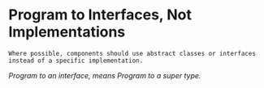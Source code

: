 # Program to Interfaces, Not Implementations

```text
Where possible, components should use abstract classes or interfaces instead of a specific implementation.
```

_Program to an interface, means Program to a super type._




